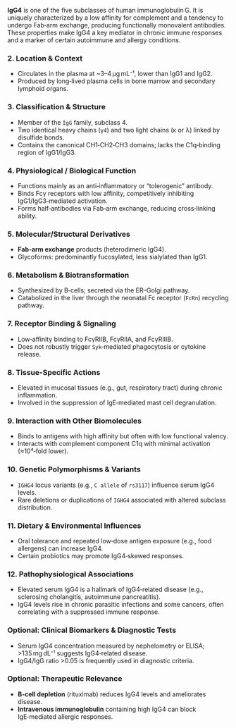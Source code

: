 **IgG4** is one of the five subclasses of human immunoglobulin G.  It is uniquely characterized by a low affinity for complement and a tendency to undergo Fab‑arm exchange, producing functionally monovalent antibodies.  These properties make IgG4 a key mediator in chronic immune responses and a marker of certain autoimmune and allergy conditions.  

### 2. Location & Context
- Circulates in the plasma at ~3–4 µg mL⁻¹, lower than IgG1 and IgG2.  
- Produced by long‑lived plasma cells in bone marrow and secondary lymphoid organs.  

### 3. Classification & Structure
- Member of the `IgG` family, subclass 4.  
- Two identical heavy chains (`γ4`) and two light chains (κ or λ) linked by disulfide bonds.  
- Contains the canonical CH1‑CH2‑CH3 domains; lacks the C1q‑binding region of IgG1/IgG3.  

### 4. Physiological / Biological Function
- Functions mainly as an anti‑inflammatory or “tolerogenic” antibody.  
- Binds Fcγ receptors with low affinity, competitively inhibiting IgG1/IgG3‑mediated activation.  
- Forms half‑antibodies via Fab‑arm exchange, reducing cross‑linking ability.  

### 5. Molecular/Structural Derivatives
- **Fab‑arm exchange** products (heterodimeric IgG4).  
- Glycoforms: predominantly fucosylated, less sialylated than IgG1.  

### 6. Metabolism & Biotransformation
- Synthesized by B‑cells; secreted via the ER–Golgi pathway.  
- Catabolized in the liver through the neonatal Fc receptor (`FcRn`) recycling pathway.  

### 7. Receptor Binding & Signaling
- Low‑affinity binding to FcγRIIB, FcγRIIA, and FcγRIIIB.  
- Does not robustly trigger `Syk`‑mediated phagocytosis or cytokine release.  

### 8. Tissue‑Specific Actions
- Elevated in mucosal tissues (e.g., gut, respiratory tract) during chronic inflammation.  
- Involved in the suppression of IgE‑mediated mast cell degranulation.  

### 9. Interaction with Other Biomolecules
- Binds to antigens with high affinity but often with low functional valency.  
- Interacts with complement component C1q with minimal activation (≈10⁴‑fold lower).  

### 10. Genetic Polymorphisms & Variants
- `IGHG4` locus variants (e.g., `C allele` of `rs3117`) influence serum IgG4 levels.  
- Rare deletions or duplications of `IGHG4` associated with altered subclass distribution.  

### 11. Dietary & Environmental Influences
- Oral tolerance and repeated low‑dose antigen exposure (e.g., food allergens) can increase IgG4.  
- Certain probiotics may promote IgG4‑skewed responses.  

### 12. Pathophysiological Associations
- Elevated serum IgG4 is a hallmark of IgG4‑related disease (e.g., sclerosing cholangitis, autoimmune pancreatitis).  
- IgG4 levels rise in chronic parasitic infections and some cancers, often correlating with a suppressed immune response.  

### Optional: Clinical Biomarkers & Diagnostic Tests
- Serum IgG4 concentration measured by nephelometry or ELISA; >135 mg dL⁻¹ suggests IgG4‑related disease.  
- IgG4/IgG ratio >0.05 is frequently used in diagnostic criteria.  

### Optional: Therapeutic Relevance
- **B‑cell depletion** (rituximab) reduces IgG4 levels and ameliorates disease.  
- **Intravenous immunoglobulin** containing high IgG4 can block IgE‑mediated allergic responses.